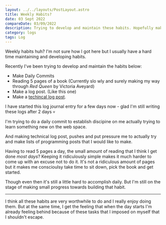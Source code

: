 ```yaml
---
layout: ../../layouts/PostLayout.astro
title: Weekly Habits?
date: 03 Sept 2022
compareDate: 03/09/2022
description: Trying to develop and maintain these habits. Hopefully make it a weekly and daily basis.
category: logs
tags: Log
---
```


Weekly habits huh? I'm not sure how I got here but I usually have a hard time maintaining and developing habits.

Recently I've been trying to develop and maintain the habits below:

- Make Daily Commits
- Reading 5 pages of a book (Currently slo  wly and surely making my way through <i>Red Queen</i> by Victoria Aveyard)
- Make a log post. (Like this one)
- Make a [techincal log post](/playground).

I have started this log journal entry for a few days now - glad I'm still writing these logs after 2 days 💀

I'm trying to do a daily commit to establish discipine on me actually trying to learn something new on the web space.

And making technical log post, pushes and put pressure me to actually try and make lists of programming posts that I would like to make.

Having to read 5 pages a day, the small amount of reading that I think I get done <i>most days</i>? Keeping it ridiculously simple makes it much harder to come up with an excuse not to do it. It's not a ridiculous amount of pages but it makes me conscioulsy take time to sit down, pick the book and get started. 

Though even then it's still a little hard to accomplish daily. But I'm still on the stage of making small progress towards building that habit.

---

I think all these habits are very worthwhile to do and I really enjoy doing them. But at the same time, I get the feeling that when the day starts I'm already feeling behind because of these tasks that I imposed on myself that I shouldn't escape.







